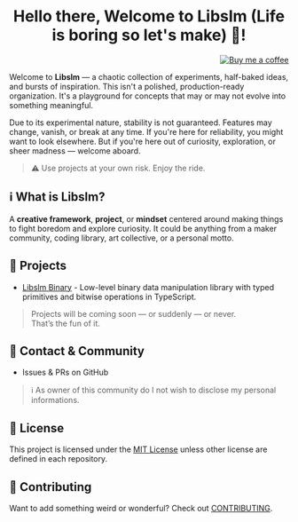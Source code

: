 <div align="center">

  # Hello there, Welcome to Libslm (Life is boring so let's make) 👋!

  <div align="right">

  [![Buy me a coffee](https://img.shields.io/badge/Buy%20me%20a%20coffee%20♥️-231F20?style=social&logo=buymeacoffee&logoColor=#FFDD00)](https://buymeacoffee.com/hulle107)
  
  </div>
  
</div>

Welcome to **Libslm** — a chaotic collection of experiments, half-baked ideas, and bursts of inspiration. This isn't a polished, production-ready organization. It's a playground for concepts that may or may not evolve into something meaningful.

Due to its experimental nature, stability is not guaranteed. Features may change, vanish, or break at any time. If you're here for reliability, you might want to look elsewhere. But if you're here out of curiosity, exploration, or sheer madness — welcome aboard.

> ⚠️ Use projects at your own risk. Enjoy the ride.

## ℹ️ What is Libslm?

A **creative framework**, **project**, or **mindset** centered around making things to fight boredom and explore curiosity. It could be anything from a maker community, coding library, art collective, or a personal motto.

## 📁 Projects

- [Libslm Binary](https://github.com/libslm/binary) - Low-level binary data manipulation library with typed primitives and bitwise operations in TypeScript.

> Projects will be coming soon — or suddenly — or never.<br>That’s the fun of it.

## 💬 Contact & Community

- Issues & PRs on GitHub

> ℹ️ As owner of this community do I not wish to disclose my personal informations.

## 📜 License

This project is licensed under the [MIT License](LICENSE) unless other license are defined in each repository.

## 🤝 Contributing

Want to add something weird or wonderful? Check out [CONTRIBUTING](CONTRIBUTING.md).
